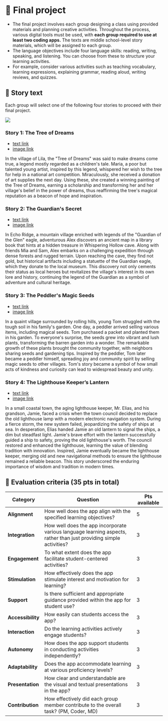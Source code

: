 # 🌿 Final project

+ The final project involves each group designing a class using provided materials and planning creative activities. Throughout the process, various digital tools must be used, with **each group required to use at least two coding apps.** The texts are middle school-level story materials, which will be assigned to each group.
+ The language objectives include four language skills: reading, writing, speaking, and listening. You can choose from these to structure your learning activities.
+ For example, consider various activities such as teaching vocabulary, learning expressions, explaining grammar, reading aloud, writing reviews, and quizzes.


## 📗 Story text
Each group will select one of the following four stories to proceed with their final project.

![](https://github.com/MK316/Spring2024/blob/main/DLTESOL/project/stories.png)

### Story 1: The Tree of Dreams 
+ [text link](https://raw.githubusercontent.com/MK316/Spring2024/main/DLTESOL/project/story01.txt)
+ [image link](https://github.com/MK316/Spring2024/blob/main/DLTESOL/project/Story01.png)
  
**<Synopsis>**
In the village of Lila, the "Tree of Dreams" was said to make dreams come true, a legend mostly regarded as a children's tale. Maria, a poor but talented young artist, inspired by this legend, whispered her wish to the tree for help in a national art competition. Miraculously, she received a donation of art supplies the next day. Using these, she created a winning painting of the Tree of Dreams, earning a scholarship and transforming her and her village's belief in the power of dreams, thus reaffirming the tree's magical reputation as a beacon of hope and inspiration.


### Story 2: The Guardian's Secret 
+ [text link](https://raw.githubusercontent.com/MK316/Spring2024/main/DLTESOL/project/story02.txt)
+ [image link](https://github.com/MK316/Spring2024/blob/main/DLTESOL/project/Story02.png)

**<Synopsis>**
In Echo Ridge, a mountain village enriched with legends of the "Guardian of the Glen" eagle, adventurous Alex discovers an ancient map in a library book that hints at a hidden treasure in Whispering Hollow cave. Along with friends Mia and Sam, Alex embarks on a challenging expedition through dense forests and rugged terrain. Upon reaching the cave, they find not gold, but historical artifacts including a statuette of the Guardian eagle, which they donate to the local museum. This discovery not only cements their status as local heroes but revitalizes the village's interest in its own lore and history, continuing the legend of the Guardian as a symbol of adventure and cultural heritage.

### Story 3: The Peddler's Magic Seeds 
+ [text link](https://raw.githubusercontent.com/MK316/Spring2024/main/DLTESOL/project/story03.txt)
+ [image link](https://github.com/MK316/Spring2024/blob/main/DLTESOL/project/Story03.png)

**<Synopsis>**
In a quaint village surrounded by rolling hills, young Tom struggled with the tough soil in his family's garden. One day, a peddler arrived selling various items, including magical seeds. Tom purchased a packet and planted them in his garden. To everyone's surprise, the seeds grew into vibrant and lush plants, transforming the barren garden into a wonder. The remarkable growth of these plants brought the community together, with neighbors sharing seeds and gardening tips. Inspired by the peddler, Tom later became a peddler himself, spreading joy and community spirit by selling magic seeds to other villages. Tom's story became a symbol of how small acts of kindness and curiosity can lead to widespread beauty and unity.

### Story 4: The Lighthouse Keeper’s Lantern 
+ [text link](https://raw.githubusercontent.com/MK316/Spring2024/main/DLTESOL/project/story04.txt)
+ [image link](https://github.com/MK316/Spring2024/blob/main/DLTESOL/project/Story04.png)

**<Synopsis>**
In a small coastal town, the aging lighthouse keeper, Mr. Elias, and his grandson, Jamie, faced a crisis when the town council decided to replace the old lighthouse lamp with a modern electronic navigation system. During a fierce storm, the new system failed, jeopardizing the safety of ships at sea. In desperation, Elias handed Jamie an old lantern to signal the ships, a dim but steadfast light. Jamie's brave effort with the lantern successfully guided a ship to safety, proving the old lighthouse's worth. The council restored and enhanced the lighthouse, learning the value of blending tradition with innovation. Inspired, Jamie eventually became the lighthouse keeper, merging old and new navigational methods to ensure the lighthouse remained a reliable beacon. This story underscored the enduring importance of wisdom and tradition in modern times.

## 🍃 Evaluation criteria (35 pts in total)

|Category|Question|Pts available|
|--|--|--|
|**Alignment**| How well does the app align with the specified learning objectives?|5|
|**Integration**| How well does the app incorporate various language learning aspects, rather than just providing simple activities?|3|
|**Engagement**| To what extent does the app facilitate student-centered activities?|3|
|**Stimulation**| How effectively does the app stimulate interest and motivation for learning?|3|
|**Support**| Is there sufficient and appropriate guidance provided within the app for student use?|3|
|**Accessibility**| How easily can students access the app?|3|
|**Interaction**| Do the learning activities actively engage students?|3|
|**Autonomy**| How does the app support students in conducting activities independently?|3|
|**Adaptability**| Does the app accommodate learning at various proficiency levels?|3|
|**Presentation**| How clear and understandable are the visual and textual presentations in the app?|3|
|**Contribution**| How effectively did each group member contribute to the overall task? (PM, Coder, MD)|3|



